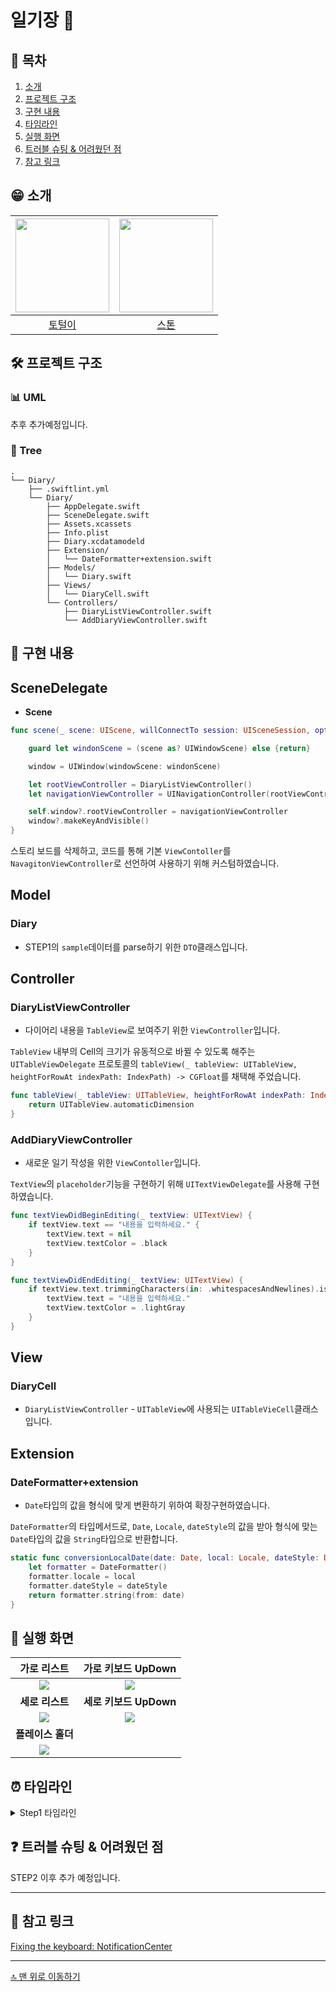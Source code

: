 # 일기장 📔

## 📖 목차

1. [소개](#-소개)
2. [프로젝트 구조](#-프로젝트-구조)
3. [구현 내용](#-구현-내용)
4. [타임라인](#-타임라인)
5. [실행 화면](#-실행-화면)
6. [트러블 슈팅 & 어려웠던 점](#-트러블-슈팅--어려웠던-점)
7. [참고 링크](#-참고-링크)

## 😁 소개

|<img src= https://i.imgur.com/ryeIjHH.png width=150>|<img src= "https://avatars.githubusercontent.com/u/74972815?v=4" width=150>|
|:---:|:---:|
|[토털이](https://github.com/tottalE)|[스톤](https://github.com/lws2269)

## 🛠 프로젝트 구조

### 📊 UML
추후 추가예정입니다.



### 🌲 Tree
```
.
└── Diary/
    ├── .swiftlint.yml
    └── Diary/
        ├── AppDelegate.swift
        ├── SceneDelegate.swift
        ├── Assets.xcassets
        ├── Info.plist
        ├── Diary.xcdatamodeld
        ├── Extension/
        │   └── DateFormatter+extension.swift
        ├── Models/
        │   └── Diary.swift
        ├── Views/
        │   └── DiaryCell.swift
        └── Controllers/
            ├── DiaryListViewController.swift
            └── AddDiaryViewController.swift
```
## 📌 구현 내용
## SceneDelegate
- **Scene**
```swift
func scene(_ scene: UIScene, willConnectTo session: UISceneSession, options connectionOptions: UIScene.ConnectionOptions) {

    guard let windonScene = (scene as? UIWindowScene) else {return}

    window = UIWindow(windowScene: windonScene)

    let rootViewController = DiaryListViewController()
    let navigationViewController = UINavigationController(rootViewController: rootViewController)

    self.window?.rootViewController = navigationViewController
    window?.makeKeyAndVisible()
}
```
스토리 보드를 삭제하고, 코드를 통해 기본 `ViewContoller`를 `NavagitonViewController`로 선언하여 사용하기 위해 커스텀하였습니다.

## Model
### **Diary**
- STEP1의 `sample`데이터를 parse하기 위한 `DTO`클래스입니다.
## Controller
### DiaryListViewController
   - 다이어리 내용을 `TableView`로 보여주기 위한 `ViewController`입니다.

`TableView` 내부의 Cell의 크기가 유동적으로 바뀔 수 있도록 해주는 `UITableViewDelegate` 프로토콜의 `tableView(_ tableView: UITableView, heightForRowAt indexPath: IndexPath) -> CGFloat`를 채택해 주었습니다.

```swift
func tableView(_ tableView: UITableView, heightForRowAt indexPath: IndexPath) -> CGFloat {
    return UITableView.automaticDimension
}
```



### AddDiaryViewController
- 새로운 일기 작성을 위한 `ViewContoller`입니다.

`TextView`의 `placeholder`기능을 구현하기 위해 `UITextViewDelegate`를 사용해 구현하였습니다.
```swift
func textViewDidBeginEditing(_ textView: UITextView) {
    if textView.text == "내용을 입력하세요." {
        textView.text = nil
        textView.textColor = .black
    }
}

func textViewDidEndEditing(_ textView: UITextView) {
    if textView.text.trimmingCharacters(in: .whitespacesAndNewlines).isEmpty {
        textView.text = "내용을 입력하세요."
        textView.textColor = .lightGray
    }
}
``` 

## View
### DiaryCell
- `DiaryListViewController` - `UITableView`에 사용되는 `UITableVieCell`클래스입니다.
## Extension
### DateFormatter+extension
- `Date`타입의 값을 형식에 맞게 변환하기 위하여 확장구현하였습니다.

`DateFormatter`의 타입메서드로, `Date`, `Locale`, `dateStyle`의 값을 받아 형식에 맞는 `Date`타입의 값을 `String`타입으로 반환합니다.
```swift
static func conversionLocalDate(date: Date, local: Locale, dateStyle: DateFormatter.Style) -> String {
    let formatter = DateFormatter()
    formatter.locale = local
    formatter.dateStyle = dateStyle
    return formatter.string(from: date)
}
```
## 📱 실행 화면
|가로 리스트| 가로 키보드 UpDown|
|:------------------------------------:|:------------------------------------:|
|![](https://i.imgur.com/w0ynlO9.gif)|![](https://i.imgur.com/FHdHKIL.gif)|
|**세로 리스트**| **세로 키보드 UpDown**|
|![](https://i.imgur.com/dHGPEpy.gif)|![](https://i.imgur.com/OoNG7uv.gif)|
|**플레이스 홀더**|
|![](https://i.imgur.com/jIAhZBY.gif)|



## ⏰ 타임라인


<details>
<summary>Step1 타임라인</summary>
<div markdown="1">       

- **2022.12.21**
    - `NavigationController` 내부의 `NavigationItem` 설정
    - 커스텀 Cell을 생성하여 제목, 작성일자, 한줄 미리보기 정보 표시
    - 커스텀 Cell 내부 스택뷰를 활용하여 구성
    - `DateFormatter`를 이용해 작성일자는 지역에 맞는 날짜 포맷으로 변경 
    - 견본 JSON 데이터를 통한 화면 구성을 위해 Decodable한 Model 생성
- **2022.12.22**
    - AddDiaryViewController 생성을 통해 + 버튼을 터치시 일기장 작성 화면으로 이동하도록 코드 작성
    - `UITextField`와 `UITextView`를 통해 제목 및 본문 화면 구성, AutoLayout으로 화면 구성
    - `UITextViewDelegate`을 채택하여 `textViewDidBeginEditing()'과 `textViewDidEndEditing()`에 PlaceHolder를 구현해 줌
    - 일기장 화면의 제목 부분에는 일기 생성 날짜를 표기하도록 `NavigationController`의 `NaviationTitle` 설정
    - 편집중인 텍스트가 키보드에 의해 가리지 않도록 구현
    
</div>
</details>


## ❓ 트러블 슈팅 & 어려웠던 점
STEP2 이후 추가 예정입니다.

---

## 📖 참고 링크

[Fixing the keyboard: NotificationCenter](https://www.hackingwithswift.com/read/19/7/fixing-the-keyboard-notificationcenter)

---

[🔝 맨 위로 이동하기](#일기장-)
